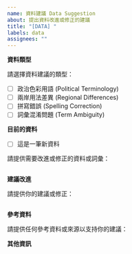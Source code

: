 ```yaml
---
name: 資料建議 Data Suggestion
about: 提出資料改進或修正的建議
title: "[DATA] "
labels: data
assignees: ""
---
```


**資料類型**

請選擇資料建議的類型：

- [ ] 政治色彩用語 (Political Terminology)
- [ ] 兩岸用法差異 (Regional Differences)
- [ ] 拼寫錯誤 (Spelling Correction)
- [ ] 詞彙混淆問題 (Term Ambiguity)

**目前的資料**

- [ ] 這是一筆新資料

請提供需要改進或修正的資料或詞彙：

```

```

**建議改進**

請提供你的建議或修正：

```

```

**參考資料**

請提供任何參考資料或來源以支持你的建議：

**其他資訊**
